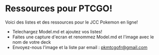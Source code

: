 # Ressources pour PTCGO!

Voici des listes et des ressources pour le JCC Pokemon en ligne!

* Telechargez Model.md et ajoutez vos listes!
* Faites une capture d'ecran et renommez Model.md et l'image avec le nom de votre deck
* Envoyez-nous l'image et la liste par email : pkmtcgofr@gmail.com
